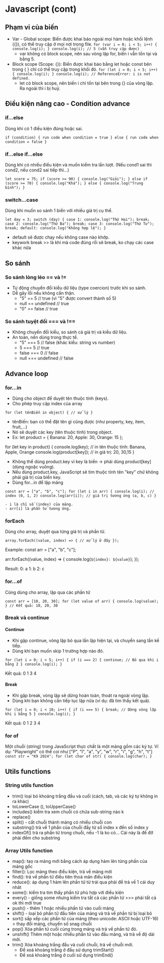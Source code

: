 # Javascript (cont)
## Phạm vi của biến
- Var - Global scope: Biến được khai báo ngoài mọi hàm hoặc khối lệnh ({}), có thể truy cập ở mọi nơi trong file.
`for (var i = 0; i < 5; i++) {
  console.log(i);
}
console.log(i); // 5 (vẫn truy cập được)`
    - var không có block scope, nên sau vòng lặp for, biến i vẫn tồn tại và bằng 5.
- Block scope (Scope: {}): Biến được khai báo bằng let hoặc const bên trong { } chỉ có thể truy cập trong khối đó.
`for (let i = 0; i < 5; i++) {
  console.log(i);
}
console.log(i); // ReferenceError: i is not defined. `
    - let có block scope, nên biến i chỉ tồn tại bên trong {} của vòng lặp. Ra ngoài thì i bị huỷ.

## Điều kiện nâng cao - Condition advance 
### if...else
Dùng khi có 1 điều kiện đúng hoặc sai.

``if (condition) {
	run code when condition = true
} else {
	run code when condition = false
}``
### if...else if...else
Dùng khi có nhiều điều kiện và muốn kiểm tra lần lượt. (Nếu cond1 sai thì cond2, nếu cond2 sai tiếp thì...)

`let score = 75;
if (score >= 90) {
  console.log("Giỏi");
} else if (score >= 70) {
  console.log("Khá");
} else {
  console.log("Trung bình");
}`
### switch...case 
Dùng khi muốn so sánh 1 biến với nhiều giá trị cụ thể.

`let day = 3;
switch (day) {
  case 1:
    console.log("Thứ Hai");
    break;
  case 2:
    console.log("Thứ Ba");
    break;
  case 3:
    console.log("Thứ Tư");
    break;
  default:
    console.log("Không hợp lệ");
}`
- default sẽ được chạy nếu không case nào khớp.
- keywork break >> là khi mà code đúng rồi sẽ break, ko chạy các case khác nữa
## So sánh 
### So sánh lỏng lẻo == và !=
- Tự động chuyển đổi kiểu dữ liệu (type coercion) trước khi so sánh.
- Dễ gây lỗi nếu không cẩn thận.
    - "5" == 5 // true (vì "5" được convert thành số 5)
    - null == undefined // true
    - "0" == false // true
### So sánh tuyệt đối === và !==
- Không chuyển đổi kiểu, so sánh cả giá trị và kiểu dữ liệu.
- An toàn, nên dùng trong thực tế.
    - "5" === 5    // false (khác kiểu: string vs number)
    - 5 === 5      // true
    - false === 0  // false
    - null === undefined // false
## Advance loop
### for...in
- Dùng cho object để duyệt tên thuộc tính (keys).
- Cho phép truy cập index của array

`for (let tênBiến in object) {
  // xử lý
}`
- tênBiến: bạn có thể đặt tên gì cũng được (như property, key, item, fruit,...)
- Nó sẽ duyệt các key (tên thuộc tính) trong object.
- Ex: 
let product = {
  Banana: 20,
  Apple: 30,
  Orange: 15
};

for (let key in product) {
  console.log(key); // in tên thuộc tính: Banana, Apple, Orange
  console.log(product[key]); // in giá trị: 20, 30,15
}
- Không thể dùng product.key vì key là biến → phải dùng product[key] (dùng ngoặc vuông).
- Nếu dùng product.key, JavaScript sẽ tìm thuộc tính tên "key" chứ không phải giá trị của biến key.
- Dùng for...in để lặp mảng

`const arr = ["a", "b", "c"];
for (let i in arr) {
  console.log(i); // index (0, 1, 2)
  console.log(arr[i]); // giá trị tương ứng (a, b, c)
}`

    - i là chỉ số (index) của mảng.
    - arr[i] là phần tử tương ứng.
### forEach
Dùng cho array, duyệt qua từng giá trị và phần tử.

`array.forEach((value, index) => {
  // xử lý ở đây
});`

Example:
const arr = ["a", "b", "c"];

arr.forEach((value, index) => {
  console.log(`${index}: ${value}`);
});

Result:
0: a
1: b
2: c
### for...of
Cũng dùng cho array, lặp qua các phần tử

`
const arr = [10, 20, 30];
for (let value of arr) {
  console.log(value);
}
// Kết quả: 10, 20, 30
`
### Break và continue 
#### Continue 
- Khi gặp continue, vòng lặp bỏ qua lần lặp hiện tại, và chuyển sang lần kế tiếp.
- Dùng khi bạn muốn skip 1 trường hợp nào đó.

`for (let i = 0; i < 5; i++) {
  if (i === 2) {
    continue; // Bỏ qua khi i bằng 2
  }
  console.log(i);
}`

Kết quả: 0 1 3 4
#### Break
- Khi gặp break, vòng lặp sẽ dừng hoàn toàn, thoát ra ngoài vòng lặp.
- Dùng khi bạn không cần tiếp tục lặp nữa (ví dụ: đã tìm thấy kết quả).

`for (let i = 0; i < 10; i++) {
  if (i === 5) {
    break; // Dừng vòng lặp khi i bằng 5
  }
  console.log(i);
}`

Kết quả: 0 1 2 3 4
### for of
Một chuỗi (string) trong JavaScript thực chất là một mảng gồm các ký tự.
Ví dụ: "Playwright" có thể coi như ["P", "l", "a", "y", "w", "r", "i", "g", "h", "t"]
`
const str = "K9 2024";
for (let char of str) {
  console.log(char);
}`
## Utils functions
### String utils function 
- trim() loại bỏ khoảng trắng đầu và cuối (cách, tab, và các ký tự không in ra khác)
- toLowerCase (), toUpperCase()
- includes() kiểm tra xem chuỗi có chứa sub-string nào k
- replace()
- split() - cắt chuỗi thành mảng có nhiều chuỗi con
- substring() trả về 1 phần của chuỗi đấy từ số index x đến số index y
- indexOf() trả ra phần tử trong chuỗi, nếu -1 là ko có… Cái này là để đỡ phải đếm cho substring 
### Array Utils function
- map(): taọ ra mảng mới bằng cách áp dụng hàm lên từng phần của mảng gốc
- filter(): Lọc mảng theo điều kiện, trả về mảng mới
- find(): trả về phần tử điều tiên thoả mãn điều kiện
- reduce(): áp dụng 1 hàm lên phần tử từ trái qua phải để trả về 1 cái duy nhât
- some(): kiểm tra tìm thấy phần tử phù hợp với điều kiện
- every() - giống some nhưng kiểm tra tất cả các phần tử >>> phải tất cả ok thì mới true
- push() - thêm 1 hoặc nhiều phần tử vào cuối mảng
- shift() - loại bỏ phần tử đầu tiên của mảng và trả về phần tử bị loại bỏ
- sort() sắp xếp các phần tử của mảng (theo unicode: ASCII hoặc UTF-16) > thay đổi mảng, chuyển số snag chuỗi
- pop() Xóa phần tử cuối cùng trong mảng và trả về phần tử đó.
- unshift() Thêm một hoặc nhiều phần tử vào đầu mảng, và trả về độ dài mới.
- trim() Xóa khoảng trắng đầu và cuối chuỗi, trả về chuỗi mới.
    - Để xoá khoảng trắng ở đầu sử dụng trimStart()
    - Để xoá khoảng trắng ở cuối sử dụng trimEnd()






